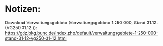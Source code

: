 # Notizen:
Download Verwaltungsgebiete (Verwaltungsgebiete 1:250 000, Stand 31.12. (VG250 31.12.)): 
https://gdz.bkg.bund.de/index.php/default/verwaltungsgebiete-1-250-000-stand-31-12-vg250-31-12.html

